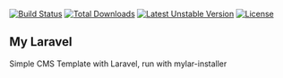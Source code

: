 [![Build Status](https://travis-ci.org/vietdien2005/mylar.svg?branch=master)](https://travis-ci.org/vietdien2005/mylar)
[![Total Downloads](https://poser.pugx.org/vietdien2005/mylar/downloads)](https://packagist.org/packages/vietdien2005/mylar)
[![Latest Unstable Version](https://poser.pugx.org/vietdien2005/mylar/v/unstable)](https://packagist.org/packages/vietdien2005/mylar)
[![License](https://poser.pugx.org/vietdien2005/mylar/license)](https://packagist.org/packages/vietdien2005/mylar)
## My Laravel 

Simple CMS Template with Laravel, run with mylar-installer 
